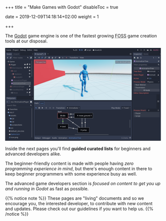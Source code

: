 +++
title = "Make Games with Godot"
disableToc = true

date = 2019-12-09T14:18:14+02:00
weight = 1

+++

The [Godot](https://godotengine.org) game engine is one of the fastest growing <abbr title="Free and Open Source Software">FOSS</abbr> game creation tools at our disposal.

![Godot in-Editor Shot](beginner/img/godot-engine.png?width=500)

Inside the next pages you'll find **guided curated lists** for beginners and advanced developers alike.

The beginner-friendly content is made with people having _zero programming experience in mind_, but there's enough content in there to keep beginner programmers with some experience busy as well.

The advanced game developers section is _focused on content to get you up and running in Godot_ as fast as possible.

{{% notice note %}}
These pages are "living" documents and so we encourage you, the interested developer, to contribute with new content and updates. Please check out our guidelines if you want to help us.
{{% /notice %}}

